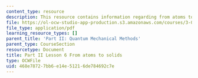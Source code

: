 ```yaml
---
content_type: resource
description: This resource contains information regarding from atoms to solids.
file: https://ol-ocw-studio-app-production.s3.amazonaws.com/courses/3-021j-introduction-to-modeling-and-simulation-spring-2012/468e78727bb6e14e51216de784692c7e_MIT3_021JS12_L6.pdf
file_type: application/pdf
learning_resource_types: []
parent_title: 'Part II: Quantum Mechanical Methods'
parent_type: CourseSection
resourcetype: Document
title: Part II Lesson 6 From atoms to solids
type: OCWFile
uid: 468e7872-7bb6-e14e-5121-6de784692c7e
---
```

